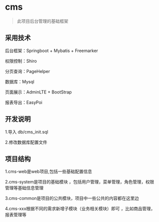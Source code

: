 # cms

>此项目后台管理的基础框架

## 采用技术

后台框架：Springboot + Mybatis + Freemarker

权限控制：Shiro
    
分页查询：PageHelper

数据库：Mysql

页面展示：AdminLTE + BootStrap

报表导出：EasyPoi

## 开发说明

1.导入 db/cms_init.sql

2.修改数据库配置文件

## 项目结构

1.cms-web是web项目,包括一些基础配置信息

2.cms-system是项目的基础模块 ，包括用户管理，菜单管理，角色管理，权限管理等基础信息管理

3.cms-common是项目的公共模块，项目中一些公共的内容都在这里边

4.cms-xxx根据不同的需求新增子模块（业务相关模块）即可 ，比如商品管理，报表管理等